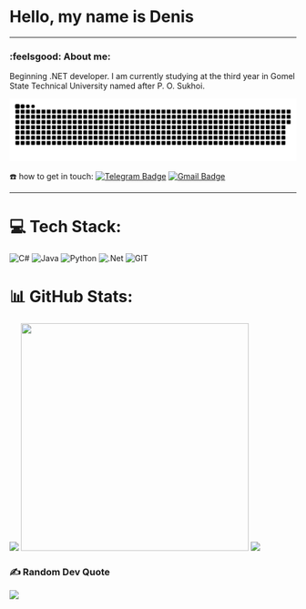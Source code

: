 # Hello, my name is Denis

---

### :feelsgood: About me:

Beginning .NET developer. I am currently studying at the third year in Gomel State Technical University named after P. O. Sukhoi. 

<p align="center">
 <img width="600" src="github-snake.svg" alt="snake"/>
</p>

:phone: how to get in touch: [![Telegram Badge](https://img.shields.io/badge/-happySt0ne-blue?style=flat&logo=Telegram&logoColor=white)](https://t.me/HAPPY_STONE) [![Gmail Badge](https://img.shields.io/badge/-Gmail-red?style=flat&logo=Gmail&logoColor=white)](mailto:konovalchuk.denis@gmail.com)

---

# 💻 Tech Stack:
![C#](https://img.shields.io/badge/c%23-%23239120.svg?style=for-the-badge&logo=c-sharp&logoColor=white) ![Java](https://img.shields.io/badge/java-%23ED8B00.svg?style=for-the-badge&logo=java&logoColor=white) ![Python](https://img.shields.io/badge/python-3670A0?style=for-the-badge&logo=python&logoColor=ffdd54) ![.Net](https://img.shields.io/badge/.NET-5C2D91?style=for-the-badge&logo=.net&logoColor=white) ![GIT](https://img.shields.io/badge/Git-fc6d26?style=for-the-badge&logo=git&logoColor=white)
# 📊 GitHub Stats:
![](https://github-readme-stats.vercel.app/api?username=happySt0ne&theme=dark&hide_border=false&include_all_commits=false&count_private=false)
<img src="https://github-readme-stats.vercel.app/api/top-langs/?username=happySt0ne&theme=dark&hide_border=false&include_all_commits=false&count_private=false&layout=compact" width="400" height="400"/>
![](https://github-readme-stats.vercel.app/api/top-langs/?username=happySt0ne&theme=dark&hide_border=false&include_all_commits=false&count_private=false&layout=compact)

### ✍️ Random Dev Quote
![](https://quotes-github-readme.vercel.app/api?type=horizontal&theme=merko)